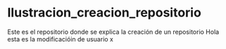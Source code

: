 # Ilustracion_creacion_repositorio
Este es el repositorio donde se explica la creación de un repositorio
	Hola
esta es la modificacióin de usuario x 
